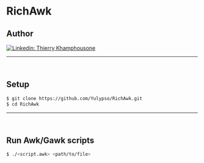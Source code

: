 # RichAwk

## Author

[![Linkedin: Thierry Khamphousone](https://img.shields.io/badge/-Thierry_Khamphousone-blue?style=flat-square&logo=Linkedin&logoColor=white&link=https://www.linkedin.com/in/tkhamphousone/)](https://www.linkedin.com/in/tkhamphousone)

---

<br/>

## Setup

```bash
$ git clone https://github.com/Yulypso/RichAwk.git
$ cd RichAwk
```

---

<br/>

## Run Awk/Gawk scripts

```sh
$ ./<script.awk> <path/to/file>
```